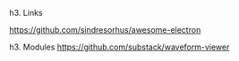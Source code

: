 

h3. Links

https://github.com/sindresorhus/awesome-electron

h3. Modules
https://github.com/substack/waveform-viewer
